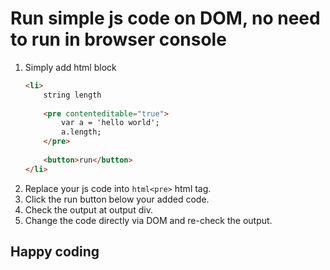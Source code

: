 # Run simple js code on DOM, no need to run in browser console

1. Simply add html block
	```html
	<li>
	    string length
	    
	    <pre contenteditable="true">
			var a = 'hello world';
			a.length;
		</pre>
		
		<button>run</button>
	</li>
	```
2. Replace your js code into ```html<pre>``` html tag. 
3. Click the run button below your added code. 
4. Check the output at output div.
5. Change the code directly via DOM and re-check the output.

## Happy coding
